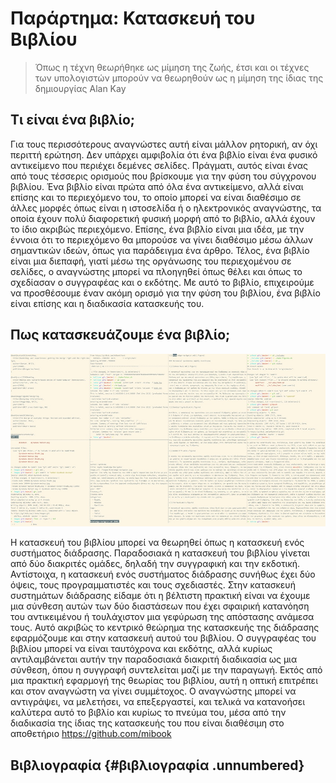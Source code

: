 # Παράρτημα: Κατασκευή του Βιβλίου

> Όπως η τέχνη θεωρήθηκε ως μίμηση της ζωής, έτσι και οι τέχνες των υπολογιστών μπορούν να θεωρηθούν ως η μίμηση της ίδιας της δημιουργίας Alan Kay

## Τι είναι ένα βιβλίο;

Για τους περισσότερους αναγνώστες αυτή είναι μάλλον ρητορική, αν όχι περιττή ερώτηση. Δεν υπάρχει αμφιβολία ότι ένα βιβλίο είναι ένα φυσικό αντικείμενο που περιέχει δεμένες σελίδες. Πράγματι, αυτός είναι ένας από τους τέσσερις ορισμούς που βρίσκουμε για την φύση του σύγχρονου βιβλίου. Ένα βιβλίο είναι πρώτα από όλα ένα αντικείμενο, αλλά είναι επίσης και το περιεχόμενο του, το οποίο μπορεί να είναι διαθέσιμο σε άλλες μορφές όπως είναι η ιστοσελίδα ή ο ηλεκτρονικός αναγνώστης, τα οποία έχουν πολύ διαφορετική φυσική μορφή από το βιβλίο, αλλά έχουν το ίδιο ακριβώς περιεχόμενο. Επίσης, ένα βιβλίο είναι μια ιδέα, με την έννοια ότι το περιεχόμενο θα μπορούσε να γίνει διαθέσιμο μέσω άλλων σημαντικών ιδεών, όπως για παράδειγμα ένα άρθρο. Τέλος, ένα βιβλίο είναι μια διεπαφή, γιατί μέσω της οργάνωσης του περιεχομένου σε σελίδες, ο αναγνώστης μπορεί να πλοηγηθεί όπως θέλει και όπως το σχεδίασαν ο συγγραφέας και ο εκδότης. Με αυτό το βιβλίο, επιχειρούμε να προσθέσουμε έναν ακόμη ορισμό για την φύση του βιβλίου, ένα βιβλίο είναι επίσης και η διαδικασία κατασκευής του.

## Πως κατασκευάζουμε ένα βιβλίο;

![Για την κατασκευή της μορφής του βιβλίου, είτε αυτή είναι ηλεκτρονική, είτε είναι φυσική, μπορεί να χρησιμοποιηθεί ένας εξομοιωτής τερματικού. Η ροή της εργασίας είναι παρόμοια με αυτήν της δεκαετίας του 1970, με την διαφορά ότι σε μια μεγάλη οθόνη μπορεί να γίνει πολυπλεξία πολλών τερματικών, όπου στο καθένα τρέχουν διαφορετικά μικρά προγράμματα και εντολές δημιουργώντας έτσι ένα ολοκληρωμένο και ταυτόχρονα δυναμικό περιβάλλον ανάπτυξης.](images/book-making.jpg)

Η κατασκευή του βιβλίου μπορεί να θεωρηθεί όπως η κατασκευή ενός συστήματος διάδρασης. Παραδοσιακά η κατασκευή του βιβλίου γίνεται από δύο διακριτές ομάδες, δηλαδή την συγγραφική και την εκδοτική. Αντίστοιχα, η κατασκευή ενός συστήματος διάδρασης συνήθως έχει δύο όψεις, τους προγραμματιστές και τους σχεδιαστές. Στην κατασκευή συστημάτων διάδρασης είδαμε ότι η βέλτιστη πρακτική είναι να έχουμε μια σύνθεση αυτών των δύο διαστάσεων που έχει σφαιρική κατανόηση του αντικειμένου ή τουλάχιστον μια γεφύρωση της απόστασης ανάμεσα τους. Αυτό ακριβώς το κεντρικό θεώρημα της κατασκευής της διάδρασης εφαρμόζουμε και στην κατασκευή αυτού του βιβλίου. Ο συγγραφέας του βιβλίου μπορεί να είναι ταυτόχρονα και εκδότης, αλλά κυρίως αντιλαμβάνεται αυτήν την παραδοσιακά διακριτή διαδικασία ως μια σύνθεση, όπου η συγγραφή συντελείται μαζί με την παραγωγή. Εκτός από μια πρακτική εφαρμογή της θεωρίας του βιβλίου, αυτή η οπτική επιτρέπει και στον αναγνώστη να γίνει συμμέτοχος. Ο αναγνώστης μπορεί να αντιγράψει, να μελετήσει, να επεξεργαστεί, και τελικά να κατανοήσει καλύτερα αυτό το βιβλίο και κυρίως το πνεύμα του, μέσα από την διαδικασία της ίδιας της κατασκευής του που είναι διαθέσιμη στο αποθετήριο <https://github.com/mibook>

## Βιβλιογραφία {#βιβλιογραφία .unnumbered}
